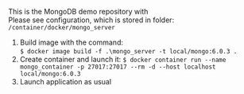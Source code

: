 This is the MongoDB demo repository with  <br>
Please see configuration, which is stored in folder:
```/container/docker/mongo_server```
1. Build image with the command: <br>
```$ docker image build -f .\mongo_server -t local/mongo:6.0.3 . ``` <br>
2. Create container and launch it:
``` $ docker container run --name mongo_container -p 27017:27017 --rm -d --host localhost local/mongo:6.0.3 ``` <br>
3. Launch application as usual